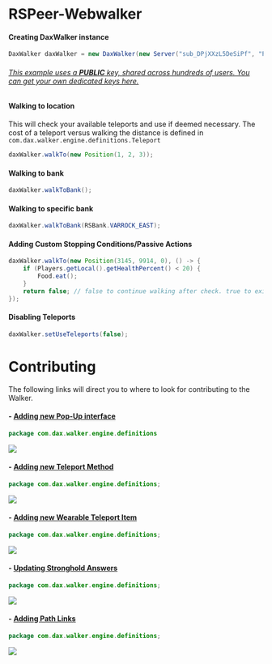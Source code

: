 # RSPeer-Webwalker

#### Creating DaxWalker instance
```java
DaxWalker daxWalker = new DaxWalker(new Server("sub_DPjXXzL5DeSiPf", "PUBLIC-KEY"));
```
###### [This example uses a **PUBLIC** key, shared across hundreds of users. You can get your own dedicated keys here.](https://admin.dax.cloud/)



#### Walking to location
This will check your available teleports and use if deemed necessary. 
The cost of a teleport versus walking the distance is defined in ```com.dax.walker.engine.definitions.Teleport```
```java
daxWalker.walkTo(new Position(1, 2, 3));
```

#### Walking to bank
```java
daxWalker.walkToBank();
```

#### Walking to specific bank
```java
daxWalker.walkToBank(RSBank.VARROCK_EAST);
```

#### Adding Custom Stopping Conditions/Passive Actions
```java
daxWalker.walkTo(new Position(3145, 9914, 0), () -> {
    if (Players.getLocal().getHealthPercent() < 20) {
        Food.eat();
    }
    return false; // false to continue walking after check. true to exit out of walker.
});
```


#### Disabling Teleports
```java
daxWalker.setUseTeleports(false);
```

# Contributing
The following links will direct you to where to look for contributing to the Walker.

#### - [Adding new Pop-Up interface](https://github.com/itsdax/RSPeer-Webwalker/blob/master/com/dax/walker/engine/definitions/RSPopUp.java)
```java
package com.dax.walker.engine.definitions
```
![](https://i.imgur.com/ip19tvk.png)


#### - [Adding new Teleport Method](https://github.com/itsdax/RSPeer-Webwalker/blob/master/com/dax/walker/engine/definitions/Teleport.java)
```java
package com.dax.walker.engine.definitions;
```
![](https://i.imgur.com/Jp0wewr.png)

#### - [Adding new Wearable Teleport Item](https://github.com/itsdax/RSPeer-Webwalker/blob/master/com/dax/walker/engine/definitions/WearableItemTeleport.java)
```java
package com.dax.walker.engine.definitions;
```
![](https://i.imgur.com/nkqApnQ.png)

#### - [Updating Stronghold Answers](https://github.com/itsdax/RSPeer-Webwalker/blob/master/com/dax/walker/engine/definitions/StrongHoldAnswers.java)
```java
package com.dax.walker.engine.definitions;
```
![](https://i.imgur.com/XJfCXqI.png)


#### - [Adding Path Links](https://github.com/itsdax/RSPeer-Webwalker/blob/master/com/dax/walker/engine/definitions/PathLink.java)
```java
package com.dax.walker.engine.definitions;
```
![](https://i.imgur.com/KvfHUsz.png)

